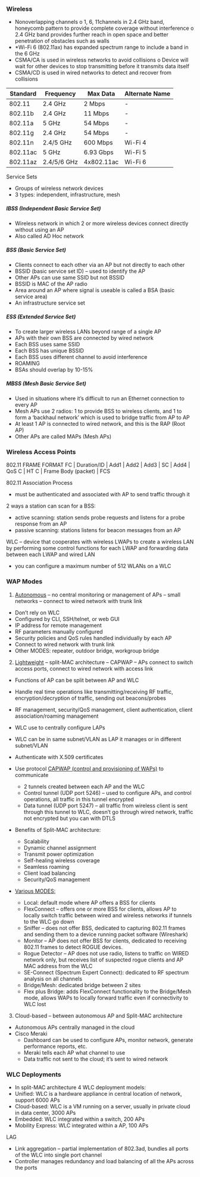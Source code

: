 ### Wireless 
-	Nonoverlapping channels 
o	1, 6, 11channels in 2.4 GHz band, honeycomb pattern to provide complete coverage without interference
o	2.4 GHz band provides further reach in open space and better penetration of obstacles such as walls
-	*Wi-Fi 6 (802.11ax) has expanded spectrum range to include a band in the 6 GHz
-	CSMA/CA is used in wireless networks to avoid collisions 
o	Device will wait for other devices to stop transmitting before it transmits data itself
-	CSMA/CD is used in wired networks to detect and recover from collisions 

| Standard | Frequency | Max Data | Alternate Name |
| -------- | --------- | -------- | -------------- |
|  802.11	 |  2.4 GHz	 |  2 Mbps  |        -       |	
| 802.11b  |  2.4 GHz	 |  11 Mbps |	       -       |
| 802.11a	 |   5 GHz	 |  54 Mbps |	       -       |
| 802.11g	 |  2.4 GHz  |	54 Mbps	|        -       |
| 802.11n	 | 2.4/5 GHz |	600 Mbps |	  Wi-Fi 4 |
| 802.11ac |	5 GHz	   | 6.93 Gbps |    Wi-Fi 5 |
| 802.11az | 2.4/5/6 GHz | 4x802.11ac | Wi-Fi 6 |

Service Sets
-	Groups of wireless network devices 
-	3 types: independent, infrastructure, mesh 

##### IBSS (Independent Basic Service Set)
-	Wireless network in which 2 or more wireless devices connect directly without using an AP
-	Also called AD Hoc network 

##### BSS (Basic Service Set)
-	Clients connect to each other via an AP but not directly to each other 
-	BSSID (basic service set ID) – used to identify the AP
- Other APs can use same SSID but not BSSID
- BSSID is MAC of the AP radio 
-	Area around an AP where signal is useable is called a BSA (basic service area)
-	An infrastructure service set 

##### ESS (Extended Service Set)
-	To create larger wireless LANs beyond range of a single AP
-	APs with their own BSS are connected by wired network 
- Each BSS uses same SSID
- Each BSS has unique BSSID
- Each BSS uses different channel to avoid interference 
-	ROAMING 
-	BSAs should overlap by 10-15%

##### MBSS (Mesh Basic Service Set)
-	Used in situations where it’s difficult to run an Ethernet connection to every AP
-	Mesh APs use 2 radios: 1 to provide BSS to wireless clients, and 1 to form a ‘backhaul network’ which is used to bridge traffic from AP to AP
-	At least 1 AP is connected to wired network, and this is the RAP (Root AP)
-	Other APs are called MAPs (Mesh APs) 

### Wireless Access Points
802.11 FRAME FORMAT
FC | Duration/ID | Add1 | Add2 | Add3 | SC | Add4 | QoS C | HT C | Frame Body (packet) | FCS

802.11 Association Process
-	must be authenticated and associated with AP to send traffic through it 

2 ways a station can scan for a BSS:
-	active scanning: station sends probe requests and listens for a probe response from an AP
-	passive scanning: stations listens for beacon messages from an AP

WLC – device that cooperates with wireless LWAPs to create a wireless LAN by performing some control functions for each LWAP and forwarding data between each LWAP and wired LAN
- you can configure a maximum number of 512 WLANs on a WLC

### WAP Modes 
1.	<ins>Autonomous</ins> – no central monitoring or management of APs – small networks – connect to wired network with trunk link 
-	Don’t rely on WLC 
-	Configured by CLI, SSH/telnet, or web GUI
-	IP address for remote management 
-	RF parameters manually configured 
-	Security policies and QoS rules handled individually by each AP
-	Connect to wired network with trunk link 
-	Other MODES: repeater, outdoor bridge, workgroup bridge 

2.	<ins>Lightweight</ins> – split-MAC architecture – CAPWAP – APs connect to switch access ports, connect to wired network with access link
-	Functions of AP can be split between AP and WLC
-	Handle real time operations like transmitting/receiving RF traffic, encryption/decryption of traffic, sending out beacons/probes
-	RF management, security/QoS management, client authentication, client association/roaming management 
-	WLC use to centrally configure LAPs 
-	WLC can be in same subnet/VLAN as LAP it manages or in different subnet/VLAN
-	Authenticate with X.509 certificates 
-	Use protocol <ins>CAPWAP (control and provisioning of WAPs)</ins> to communicate 
     - 2 tunnels created between each AP and the WLC
     - Control tunnel (UDP port 5246) – used to configure APs, and control operations, all traffic in this tunnel encrypted 
     - Data tunnel (UDP port 5247) – all traffic from wireless client is sent through this tunnel to WLC, doesn’t go through wired network, traffic not encrypted but you can with DTLS

-	Benefits of Split-MAC architecture:
     - Scalability
     - Dynamic channel assignment 
     - Transmit power optimization 
     - Self-healing wireless coverage 
     - Seamless roaming
     - Client load balancing
     - Security/QoS management


-	<ins>Various MODES:</ins>
     - Local: default mode where AP offers a BSS for clients 
     - FlexConnect – offers one or more BSS for clients, allows AP to locally switch traffic between wired and wireless networks if tunnels to the WLC go down
     - Sniffer – does not offer BSS, dedicated to capturing 802.11 frames and sending them to a device running packet software (Wireshark) 
     - Monitor – AP does not offer BSS for clients, dedicated to receiving 802.11 frames to detect ROGUE devices. 
     - Rogue Detector – AP does not use radio, listens to traffic on WIRED network only, but receives list of suspected rogue clients and AP MAC address from the WLC
     - SE-Connect (Spectrum Expert Connect): dedicated to RF spectrum analysis on all channels 
     - Bridge/Mesh: dedicated bridge between 2 sites 
     - Flex plus Bridge: adds FlexConnect functionality to the Bridge/Mesh mode, allows WAPs to locally forward traffic even if connectivity to WLC lost

3.	Cloud-based – between autonomous AP and Split-MAC architecture
-	Autonomous APs centrally managed in the cloud 
-	Cisco Meraki 
    - Dashboard can be used to configure APs, monitor network, generate performance reports, etc.
    - Meraki tells each AP what channel to use
    - Data traffic not sent to the cloud; it’s sent to wired network 

### WLC Deployments 
-	In split-MAC architecture 4 WLC deployment models:
-	Unified: WLC is a hardware appliance in central location of network, support 6000 APs 
-	Cloud-based: WLC is a VM running on a server, usually in private cloud in data center, 3000 APs
-	Embedded: WLC integrated within a switch, 200 APs
-	Mobility Express: WLC integrated within a AP, 100 APs

LAG
-	Link aggregation – partial implementation of 802.3ad, bundles all ports of the WLC into single port channel 
-	Controller manages redundancy and load balancing of all the APs across the ports 

